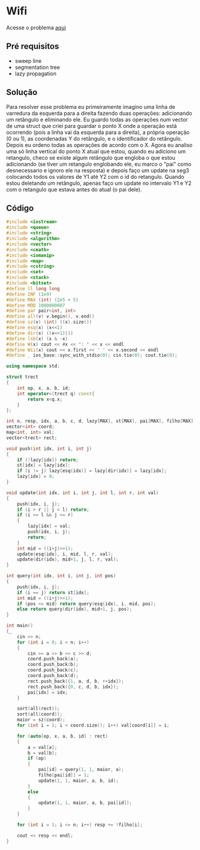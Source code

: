 # Wifi

Acesse o problema [aqui](https://olimpiada.ic.unicamp.br/pratique/p2/2018/f2/wifi/)

## Pré requisitos 
* sweep line
* segmentation tree
* lazy propagation 

## Solução
Para resolver esse problema eu primeiramente imagino uma linha de varredura da esquerda para a direita fazendo duas operações: adicionando um retângulo e eliminando ele. Eu guardo todas as operações num vector de uma struct que criei para guardar o ponto X onde a operação está ocorrendo (pois a linha vai da esquerda para a direita), a própria operação (0 ou 1), as coordenadas Y do retângulo, e o identificador do retângulo. Depois eu ordeno todas as operações de acordo com o X. Agora eu analiso uma só linha vertical do ponto X atual que estou, quando eu adiciono um retangulo, checo se existe algum retângulo que engloba o que estou adicionando (se tiver um retangulo englobando ele, eu marco o "pai" como desnecessario e ignoro ele na resposta) e depois faço um update na seg3 colocando todos os valores de Y1 até Y2 com o id do retangulo. Quando estou deletando um retângulo, apenas faço um update no intervalo Y1 e Y2 com o retangulo que estava antes do atual (o pai dele).   

## Código
```cpp
#include <iostream>
#include <queue>
#include <string>
#include <algorithm>
#include <vector>
#include <cmath>
#include <iomanip>
#include <map>
#include <cstring>
#include <set>
#include <stack>
#include <bitset>
#define ll long long
#define INF (1e9)
#define MAX (int) (2e5 + 5)
#define MOD 1000000007
#define par pair<int, int>
#define all(v) v.begin(), v.end()
#define sz(x) (int) ((x).size())
#define esq(x) (x<<1)
#define dir(x) ((x<<1)|1)
#define lsb(x) (x & -x)
#define W(x) cout << #x << ": " << x << endl
#define Wii(x) cout << x.first << ' ' << x.second << endl
#define _ ios_base::sync_with_stdio(0); cin.tie(0); cout.tie(0);

using namespace std;

struct trect
{
	int op, x, a, b, id;
	int operator<(trect q) const{
		return x<q.x;
	}
};

int n, resp, idx, a, b, c, d, lazy[MAX], st[MAX], pai[MAX], filho[MAX], maior;
vector<int> coord;
map<int, int> val;
vector<trect> rect;

void push(int idx, int i, int j)
{
	if (!lazy[idx]) return;
	st[idx] = lazy[idx];
	if (i != j) lazy[esq(idx)] = lazy[dir(idx)] = lazy[idx];
	lazy[idx] = 0;
}

void update(int idx, int i, int j, int l, int r, int val)
{
	push(idx, i, j);
	if (i > r || j < l) return;
	if (i >= l && j <= r)
	{
		lazy[idx] = val;
		push(idx, i, j);
		return;
	}
	int mid = ((i+j)>>1);
	update(esq(idx), i, mid, l, r, val);
	update(dir(idx), mid+1, j, l, r, val);
}

int query(int idx, int i, int j, int pos)
{
	push(idx, i, j);
	if (i == j) return st[idx];
	int mid = ((i+j)>>1);
	if (pos <= mid) return query(esq(idx), i, mid, pos);
	else return query(dir(idx), mid+1, j, pos);
}

int main()
{_
	cin >> n;
	for (int i = 0; i < n; i++)
	{
		cin >> a >> b >> c >> d;
		coord.push_back(a);
		coord.push_back(b);
		coord.push_back(c);
		coord.push_back(d);
		rect.push_back({1, a, d, b, ++idx});
		rect.push_back({0, c, d, b, idx});
		pai[idx] = idx;
	}

	sort(all(rect));
	sort(all(coord));
	maior = sz(coord);
	for (int i = 1; i < coord.size(); i++) val[coord[i]] = i;

	for (auto[op, x, a, b, id] : rect)
	{
		a = val[a];
		b = val[b];
		if (op)
		{	
			pai[id] = query(1, 1, maior, a);
			filho[pai[id]] = 1;
			update(1, 1, maior, a, b, id);
		}
		else
		{
			update(1, 1, maior, a, b, pai[id]);
		}
	}

	for (int i = 1; i <= n; i++) resp += !filho[i];

	cout << resp << endl;
}	
```
